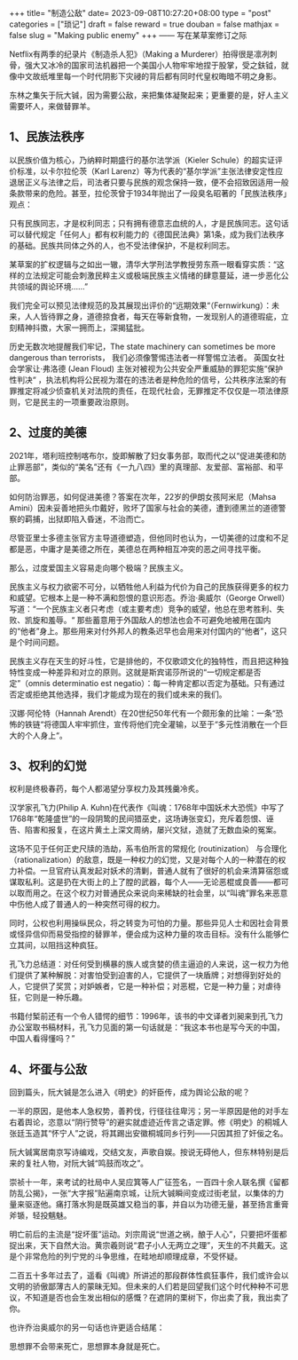 +++
title= "制造公敌"
date= 2023-09-08T10:27:20+08:00
type = "post"
categories = ["琐记"]
draft = false
reward = true
douban = false
mathjax = false
slug = "Making public enemy"
+++
—— 写在某草案修订之际

Netflix有两季的纪录片《制造杀人犯》（Making a Murderer）拍得很是凛冽刺骨，强大又冰冷的国家司法机器把一个美国小人物牢牢地捏于股掌，受之鈇钺，就像中文故纸堆里每一个时代阴影下灾祲的背后都有同时代皇权晦暗不明之身影。

东林之集矢于阮大铖，因为需要公敌，来把集体凝聚起来；更重要的是，好人主义需要坏人，来做替罪羊。
<!--more-->

## 1、民族法秩序

以民族价值为核心，乃纳粹时期盛行的基尔法学派（Kieler Schule）的超实证评价标准，以卡尔拉伦茨（Karl Larenz）等为代表的“基尔学派”主张法律安定性应退居正义与法律之后，司法者只要与民族的观念保持一致，便不会招致因适用一般条款带来的危险。甚至，拉伦茨曾于1934年抛出了一段臭名昭著的「民族法秩序」观点：

只有民族同志，才是权利同志；只有拥有德意志血统的人，才是民族同志。这句话可以替代规定「任何人」都有权利能力的《德国民法典》第1条，成为我们法秩序的基础。民族共同体之外的人，也不受法律保护，不是权利同志。

某草案的扩权逻辑与之如出一辙，清华大学刑法学教授劳东燕一眼看穿实质：“这样的立法规定可能会刺激民粹主义或极端民族主义情绪的肆意蔓延，进一步恶化公共领域的舆论环境……”

我们完全可以预见法律规范的及其展现出评价的“远期效果“（Fernwirkung）：未来，人人皆待罪之身，道德掠食者，每天在等新食物，一发现别人的道德瑕疵，立刻精神抖擞，大家一拥而上，深揭猛批。 

历史无数次地提醒我们牢记，The state machinery can sometimes be more dangerous than terrorists， 我们必须像警惕违法者一样警惕立法者。 英国女社会学家让·弗洛德 (Jean Floud) 主张对被视为公共安全严重威胁的罪犯实施“保护性判决“ ，执法机构将公民视为潜在的违法者是种危险的信号，公共秩序法案的有罪推定将减少侦查机关对法院的责任，在现代社会，无罪推定不仅仅是一项法律原则，它是民主的一项重要政治原则。

## 2、过度的美德

2021年，塔利班控制喀布尔，旋即解散了妇女事务部，取而代之以“促进美德和防止罪恶部”，类似的“美名”还有《一九八四》里的真理部、友爱部、富裕部、和平部。

如何防治罪恶，如何促进美德？答案在次年，22岁的伊朗女孩阿米尼（Mahsa Amini）因未妥善地把头巾戴好，败坏了国家与社会的美德，遭到德黑兰的道德警察的羁捕，出狱即陷入昏迷，不治而亡。

尽管亚里士多德主张官方主导道德塑造，但他同时也认为，一切美德的过度和不足都是恶，中庸才是美德之所在，美德总在两种相互冲突的恶之间寻找平衡。

那么，过度爱国主义容易走向哪个极端？民族主义。

民族主义与权力欲密不可分，以牺牲他人利益为代价为自己的民族获得更多的权力和威望。它根本上是一种不满和怨恨的意识形态。乔治·奥威尔（George Orwell）写道：“一个民族主义者只考虑（或主要考虑）竞争的威望，他总在思考胜利、失败、凯旋和羞辱。“
那些蓄意用于外国敌人的想法也会不可避免地被用在国内的“他者”身上。那些用来对付外邦人的教条迟早也会用来对付国内的“他者”，这只是个时间问题。

民族主义存在天生的好斗性，它是排他的，不仅歌颂文化的独特性，而且把这种独特性变成一种差异和对立的原则。这就是斯宾诺莎所说的“一切规定都是否定”（omnis determinatio est negatio）：每一种肯定都以否定为基础。只有通过否定或拒绝其他选择，我们才能成为现在的我们或未来的我们。

汉娜·阿伦特（Hannah Arendt）在20世纪50年代有一个颇形象的比喻：一条“恐怖的铁链“将德国人牢牢抓住，宣传将他们完全灌输，以至于“多元性消散在一个巨大的个人身上“。

## 3、权利的幻觉

权利是终极春药，每个人都渴望分享权力及其残羹冷炙。

汉学家孔飞力(Philip A. Kuhn)在代表作《叫魂：1768年中国妖术大恐慌》中写了1768年“乾隆盛世”的一段阴鸷的民间猎巫史，这场诪张变幻，充斥着怨恨、诬告、陷害和报复，在这片黄土上深文周纳，屡兴文狱，造就了无数血染的冤案。

这场不见于任何正史尺牍的浩劫，系韦伯所言的常规化 (routinization） 与合理化 （rationalization）的敌意，既是一种权力的幻觉，又是对每个人的一种潜在的权力补偿。一旦官府认真发起对妖术的清剿，普通人就有了很好的机会来清算宿怨或谋取私利。这是扔在大街上的上了膛的武器，每个人——无论恶棍或良善——都可以取而用之。在这个权力对普通民众来说向来稀缺的社会里，以“叫魂”罪名来恶意中伤他人成了普通人的一种突然可得的权力。

同时，公权也利用操纵民众，将之转变为可怕的力量。那些异见人士和因社会背景或怪异信仰而易受指控的替罪羊，便会成为这种力量的攻击目标。没有什么能够伫立其间，以阻挡这种疯狂。

孔飞力总结道：对任何受到横暴的族人或贪婪的债主逼迫的人来说，这一权力为他们提供了某种解脱：对害怕受到迫害的人，它提供了一块盾牌；对想得到好处的人，它提供了奖赏；对妒嫉者，它是一种补偿；对恶棍，它是一种力量；对虐待狂，它则是一种乐趣。

书籍付椠前还有一个令人错愕的细节：1996年，该书的中文译者刘昶来到孔飞力办公室取书稿材料，孔飞力见面的第一句话就是：“我这本书也是写今天的中国，中国人看得懂吗？”

## 4、坏蛋与公敌

回到篇头，阮大铖是怎么进入《明史》的奸臣传，成为舆论公敌的呢？

一半的原因，是他本人急权势，善矜伐，行径往往卑污；另一半原因是他的对手左右着舆论，恣意以“阴行赞导”的避实就虚迹近传言之语定罪。修《明史》的桐城人张廷玉造其“怀宁人”之说，将其踢出安徽桐城同乡行列——只因其担了奸佞之名。

阮大铖寓居南京写诗编戏，交结文友，声歌自娱。按说无碍他人，但东林特别是后来的复社人物，对阮大铖“鸣鼓而攻之”。

崇祯十一年，来考试的社局中人吴应箕等人广征签名，一百四十余人联名撰《留都防乱公揭》，一张“大字报”贴遍南京城，让阮大铖瞬间变成过街老鼠，以集体的力量来驱逐他。痛打落水狗是既英雄又稳当的事，并自以为功德无量，甚至扬言重膏斧锧，轻投魑魅。

明亡前后的主流是“捉坏蛋”运动。刘宗周说“世道之祸，酿于人心”，只要把坏蛋都捉出来，天下自然大治。黄宗羲则说“君子小人无两立之理”，天生的不共戴天。这是个非常危险的列宁党的斗争思维，在畦地却顺理成章，不受怀疑。

二百五十多年过去了，遥看《叫魂》所讲述的那段群体性疯狂事件，我们或许会以文明的骄傲鄙薄古人的蒙昧无知。但未来的人们若是回望我们这个时代种种不可思议，不知道是否也会生发出相似的感慨？在遮阴的栗树下，你出卖了我，我出卖了你。

也许乔治奥威尔的另一句话也许更适合结尾：

思想罪不会带来死亡，思想罪本身就是死亡。
